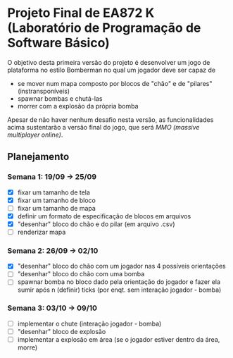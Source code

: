 # Projeto Final de EA872 K (Laboratório de Programação de Software Básico)

O objetivo desta primeira versão do projeto é desenvolver um jogo de plataforma
no estilo Bomberman no qual um jogador deve ser capaz de
* se mover num mapa composto por blocos de "chão" e de "pilares"
   (instransponíveis)
* spawnar bombas e chutá-las 
* morrer com a explosão da própria bomba

Apesar de não haver nenhum desafio nesta versão, as funcionalidades acima sustentarão a
versão final do jogo, que será *MMO (massive multiplayer online)*.

## Planejamento

### Semana 1: 19/09 -> 25/09

- [x] fixar um tamanho de tela
- [x] fixar um tamanho de bloco 
- [ ] fixar um tamanho de mapa
- [x] definir um formato de especificação de blocos em arquivos
- [x] "desenhar" bloco do chão e do pilar (em arquivo .csv)
- [ ] renderizar mapa

### Semana 2: 26/09 -> 02/10

- [x] "desenhar" bloco do chão com um jogador nas 4 possíveis orientações
- [ ] "desenhar" bloco do chão com uma bomba
- [ ] spawnar bomba no bloco dado pela orientação do jogador e fazer ela sumir
  após n (definir) ticks (por enqt. sem interação jogador - bomba)

### Semana 3: 03/10 -> 09/10 

- [ ] implementar o chute (interação jogador - bomba)
- [ ] "desenhar" bloco de explosão
- [ ] implementar a explosão em área (se o jogador estiver dentro da área,
  morre)
